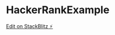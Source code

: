 # HackerRankExample

[Edit on StackBlitz ⚡️](https://stackblitz.com/edit/stackblitz-starters-wd6bay)